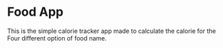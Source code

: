 # Food App

This is the simple calorie tracker app made to calculate the calorie for the Four different option of food name.

